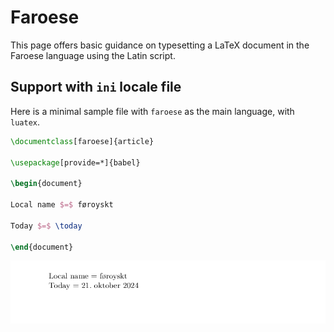 # Faroese

This page offers basic guidance on typesetting a LaTeX document in the
Faroese language using the Latin script.

## Support with `ini` locale file

Here is a minimal sample file with `faroese` as the main language, with `luatex`.

```tex
\documentclass[faroese]{article}

\usepackage[provide=*]{babel}

\begin{document}

Local name $=$ føroyskt

Today $=$ \today

\end{document}
```

![](../media/locale-faroese.png)